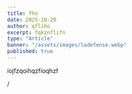 ```yaml
---
title: fho
date: 2025-10-20
author: qfliho
excerpt: fqkznflifn
type: "Article"
banner: "/assets/images/ladefense.webp"
published: true
---
```

iojfzqoihqzfioqhzf


/